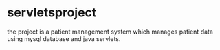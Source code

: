 # servletsproject
the project is a patient management system which manages patient data using mysql database and java servlets.
